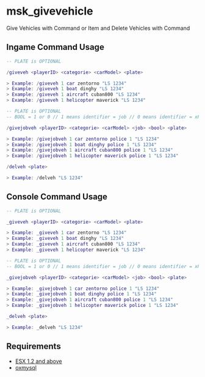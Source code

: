 # msk_givevehicle
Give Vehicles with Command or Item and Delete Vehicles with Command

## Ingame Command Usage ##
```lua
-- PLATE is OPTIONAL

/giveveh <playerID> <categorie> <carModel> <plate>

> Example: /giveveh 1 car zentorno "LS 1234"
> Example: /giveveh 1 boat dinghy "LS 1234"
> Example: /giveveh 1 aircraft cuban800 "LS 1234"
> Example: /giveveh 1 helicopter maverick "LS 1234"
```
```lua
-- PLATE is OPTIONAL
-- BOOL = 1 or 0 // 1 means identifier = job // 0 means identifier = xPlayer.identifier

/givejobveh <playerID> <categorie> <carModel> <job> <bool> <plate>

> Example: /givejobveh 1 car zentorno police 1 "LS 1234"
> Example: /givejobveh 1 boat dinghy police 1 "LS 1234"
> Example: /givejobveh 1 aircraft cuban800 police 1 "LS 1234"
> Example: /givejobveh 1 helicopter maverick police 1 "LS 1234"
```
```lua
/delveh <plate>

> Example: /delveh "LS 1234"
```

## Console Command Usage ##
```lua
-- PLATE is OPTIONAL

_giveveh <playerID> <categorie> <carModel> <plate>

> Example: _giveveh 1 car zentorno "LS 1234"
> Example: _giveveh 1 boat dinghy "LS 1234"
> Example: _giveveh 1 aircraft cuban800 "LS 1234"
> Example: _giveveh 1 helicopter maverick "LS 1234"
```
```lua
-- PLATE is OPTIONAL
-- BOOL = 1 or 0 // 1 means identifier = job // 0 means identifier = xPlayer.identifier

_givejobveh <playerID> <categorie> <carModel> <job> <bool> <plate>

> Example: _givejobveh 1 car zentorno police 1 "LS 1234"
> Example: _givejobveh 1 boat dinghy police 1 "LS 1234"
> Example: _givejobveh 1 aircraft cuban800 police 1 "LS 1234"
> Example: _givejobveh 1 helicopter maverick police 1 "LS 1234"
```
```lua
_delveh <plate>

> Example: _delveh "LS 1234"
```
## Requirements ##
* [ESX 1.2 and above](https://github.com/esx-framework/esx_core)
* [oxmysql](https://github.com/overextended/oxmysql)
